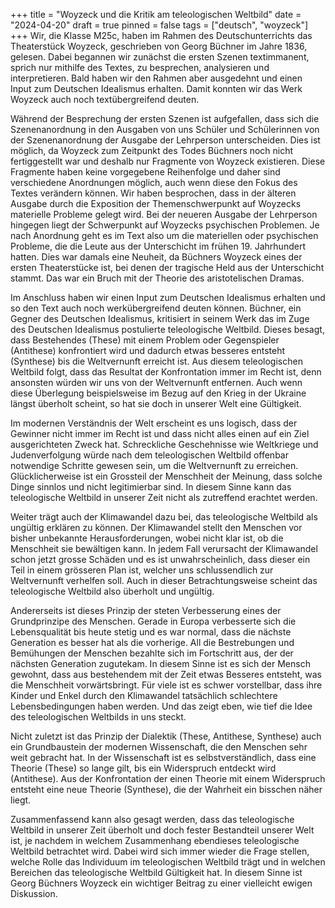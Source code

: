 +++
title = "Woyzeck und die Kritik am teleologischen Weltbild"
date = "2024-04-20"
draft = true
pinned = false
tags = ["deutsch", "woyzeck"]
+++
Wir, die Klasse M25c, haben im Rahmen des Deutschunterrichts das Theaterstück Woyzeck, geschrieben von Georg Büchner im Jahre 1836, gelesen. Dabei begannen wir zunächst die ersten Szenen textimmanent, sprich nur mithilfe des Textes, zu besprechen, analysieren und interpretieren. Bald haben wir den Rahmen aber ausgedehnt und einen Input zum Deutschen Idealismus erhalten. Damit konnten wir das Werk Woyzeck auch noch textübergreifend deuten.


Während der Besprechung der ersten Szenen ist aufgefallen, dass sich die Szenenanordnung in den Ausgaben von uns Schüler und Schülerinnen von der Szenenanordnung der Ausgabe der Lehrperson unterscheiden. Dies ist möglich, da Woyzeck zum Zeitpunkt des Todes Büchners noch nicht fertiggestellt war und deshalb nur Fragmente von Woyzeck existieren. Diese Fragmente haben keine vorgegebene Reihenfolge und daher sind verschiedene Anordnungen möglich, auch wenn diese den Fokus des Textes verändern können. Wir haben besprochen, dass in der älteren Ausgabe durch die Exposition der Themenschwerpunkt auf Woyzecks materielle Probleme gelegt wird. Bei der neueren Ausgabe der Lehrperson hingegen liegt der Schwerpunkt auf Woyzecks psychischen Problemen. Je nach Anordnung geht es im Text also um die materiellen oder psychischen Probleme, die die Leute aus der Unterschicht im frühen 19. Jahrhundert hatten. Dies war damals eine Neuheit, da Büchners Woyzeck eines der ersten Theaterstücke ist, bei denen der tragische Held aus der Unterschicht stammt. Das war ein Bruch mit der Theorie des aristotelischen Dramas.


Im Anschluss haben wir einen Input zum Deutschen Idealismus erhalten und so den Text auch noch werkübergreifend deuten können. Büchner, ein Gegner des Deutschen Idealismus, kritisiert in seinem Werk das im Zuge des Deutschen Idealismus postulierte teleologische Weltbild. Dieses besagt, dass Bestehendes (These) mit einem Problem oder Gegenspieler (Antithese) konfrontiert wird und dadurch etwas besseres entsteht (Synthese) bis die Weltvernunft erreicht ist. Aus diesem teleologischen Weltbild folgt, dass das Resultat der Konfrontation immer im Recht ist, denn ansonsten würden wir uns von der Weltvernunft entfernen. Auch wenn diese Überlegung beispielsweise im Bezug auf den Krieg in der Ukraine längst überholt scheint, so hat sie doch in unserer Welt eine Gültigkeit.


Im modernen Verständnis der Welt erscheint es uns logisch, dass der Gewinner nicht immer im Recht ist und dass nicht alles einen auf ein Ziel ausgerichteten Zweck hat. Schreckliche Geschehnisse wie Weltkriege und Judenverfolgung würde nach dem teleologischen Weltbild offenbar notwendige Schritte gewesen sein, um die Weltvernunft zu erreichen. Glücklicherweise ist ein Grossteil der Menschheit der Meinung, dass solche Dinge sinnlos und nicht legitimierbar sind. In diesem Sinne kann das teleologische Weltbild in unserer Zeit nicht als zutreffend erachtet werden.


Weiter trägt auch der Klimawandel dazu bei, das teleologische Weltbild als ungültig erklären zu können. Der Klimawandel stellt den Menschen vor bisher unbekannte Herausforderungen, wobei nicht klar ist, ob die Menschheit sie bewältigen kann. In jedem Fall verursacht der Klimawandel schon jetzt grosse Schäden und es ist unwahrscheinlich, dass dieser ein Teil in einem grösseren Plan ist, welcher uns schlussendlich zur Weltvernunft verhelfen soll. Auch in dieser Betrachtungsweise scheint das teleologische Weltbild also überholt und ungültig.


Andererseits ist dieses Prinzip der steten Verbesserung eines der Grundprinzipe des Menschen. Gerade in Europa verbesserte sich die Lebensqualität bis heute stetig und es war normal, dass die nächste Generation es besser hat als die vorherige. All die Bestrebungen und Bemühungen der Menschen bezahlte sich im Fortschritt aus, der der nächsten Generation zugutekam. In diesem Sinne ist es sich der Mensch gewohnt, dass aus bestehendem mit der Zeit etwas Besseres entsteht, was die Menschheit vorwärtsbringt. Für viele ist es schwer vorstellbar, dass ihre Kinder und Enkel durch den Klimawandel tatsächlich schlechtere Lebensbedingungen haben werden. Und das zeigt eben, wie tief die Idee des teleologischen Weltbilds in uns steckt.


Nicht zuletzt ist das Prinzip der Dialektik (These, Antithese, Synthese) auch ein Grundbaustein der modernen Wissenschaft, die den Menschen sehr weit gebracht hat. In der Wissenschaft ist es selbstverständlich, dass eine Theorie (These) so lange gilt, bis ein Widerspruch entdeckt wird (Antithese). Aus der Konfrontation der einen Theorie mit einem Widerspruch entsteht eine neue Theorie (Synthese), die der Wahrheit ein bisschen näher liegt.


Zusammenfassend kann also gesagt werden, dass das teleologische Weltbild in unserer Zeit überholt und doch fester Bestandteil unserer Welt ist, je nachdem in welchem Zusammenhang ebendieses teleologische Weltbild betrachtet wird. Dabei wird sich immer wieder die Frage stellen, welche Rolle das Individuum im teleologischen Weltbild trägt und in welchen Bereichen das teleologische Weltbild Gültigkeit hat. In diesem Sinne ist Georg Büchners Woyzeck ein wichtiger Beitrag zu einer vielleicht ewigen Diskussion.